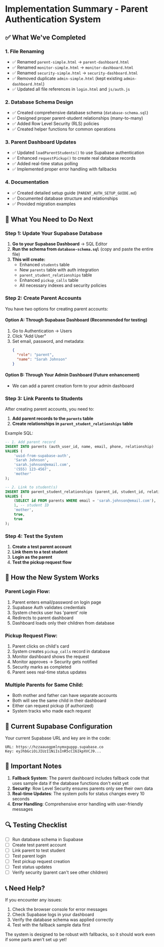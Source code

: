 # Implementation Summary - Parent Authentication System

## ✅ What We've Completed

### 1. File Renaming
- ✅ Renamed `parent-simple.html` → `parent-dashboard.html`
- ✅ Renamed `monitor-simple.html` → `monitor-dashboard.html`
- ✅ Renamed `security-simple.html` → `security-dashboard.html`
- ✅ Removed duplicate `admin-simple.html` (kept existing `admin-dashboard.html`)
- ✅ Updated all file references in `login.html` and `js/auth.js`

### 2. Database Schema Design
- ✅ Created comprehensive database schema (`database-schema.sql`)
- ✅ Designed proper parent-student relationships (many-to-many)
- ✅ Added Row Level Security (RLS) policies
- ✅ Created helper functions for common operations

### 3. Parent Dashboard Updates
- ✅ Updated `loadParentStudents()` to use Supabase authentication
- ✅ Enhanced `requestPickup()` to create real database records
- ✅ Added real-time status polling
- ✅ Implemented proper error handling with fallbacks

### 4. Documentation
- ✅ Created detailed setup guide (`PARENT_AUTH_SETUP_GUIDE.md`)
- ✅ Documented database structure and relationships
- ✅ Provided migration examples

## 🔄 What You Need to Do Next

### Step 1: Update Your Supabase Database

1. **Go to your Supabase Dashboard** → SQL Editor
2. **Run the schema from `database-schema.sql`** (copy and paste the entire file)
3. **This will create:**
   - Enhanced `students` table
   - New `parents` table with auth integration
   - `parent_student_relationships` table
   - Enhanced `pickup_calls` table
   - All necessary indexes and security policies

### Step 2: Create Parent Accounts

You have two options for creating parent accounts:

#### Option A: Through Supabase Dashboard (Recommended for testing)
1. Go to Authentication → Users
2. Click "Add User"
3. Set email, password, and metadata:
   ```json
   {
     "role": "parent",
     "name": "Sarah Johnson"
   }
   ```

#### Option B: Through Your Admin Dashboard (Future enhancement)
- We can add a parent creation form to your admin dashboard

### Step 3: Link Parents to Students

After creating parent accounts, you need to:

1. **Add parent records to the `parents` table**
2. **Create relationships in `parent_student_relationships` table**

Example SQL:
```sql
-- 1. Add parent record
INSERT INTO parents (auth_user_id, name, email, phone, relationship)
VALUES (
    'uuid-from-supabase-auth', 
    'Sarah Johnson', 
    'sarah.johnson@email.com', 
    '(555) 123-4567', 
    'mother'
);

-- 2. Link to student(s)
INSERT INTO parent_student_relationships (parent_id, student_id, relationship_type, is_primary_contact, can_pickup)
VALUES (
    (SELECT id FROM parents WHERE email = 'sarah.johnson@email.com'),
    1, -- student ID
    'mother',
    true,
    true
);
```

### Step 4: Test the System

1. **Create a test parent account**
2. **Link them to a test student**
3. **Login as the parent**
4. **Test the pickup request flow**

## 🎯 How the New System Works

### Parent Login Flow:
1. Parent enters email/password on login page
2. Supabase Auth validates credentials
3. System checks user has 'parent' role
4. Redirects to parent dashboard
5. Dashboard loads only their children from database

### Pickup Request Flow:
1. Parent clicks on child's card
2. System creates `pickup_calls` record in database
3. Monitor dashboard shows the request
4. Monitor approves → Security gets notified
5. Security marks as completed
6. Parent sees real-time status updates

### Multiple Parents for Same Child:
- Both mother and father can have separate accounts
- Both will see the same child in their dashboard
- Either can request pickup (if authorized)
- System tracks who made each request

## 🔧 Current Supabase Configuration

Your current Supabase URL and key are in the code:
```
URL: https://hzzaauogpmlnymxguppp.supabase.co
Key: eyJhbGciOiJIUzI1NiIsInR5cCI6IkpXVCJ9...
```

## 🚨 Important Notes

1. **Fallback System**: The parent dashboard includes fallback code that uses sample data if the database functions don't exist yet
2. **Security**: Row Level Security ensures parents only see their own data
3. **Real-time Updates**: The system polls for status changes every 10 seconds
4. **Error Handling**: Comprehensive error handling with user-friendly messages

## 🔍 Testing Checklist

- [ ] Run database schema in Supabase
- [ ] Create test parent account
- [ ] Link parent to test student
- [ ] Test parent login
- [ ] Test pickup request creation
- [ ] Test status updates
- [ ] Verify security (parent can't see other children)

## 📞 Need Help?

If you encounter any issues:
1. Check the browser console for error messages
2. Check Supabase logs in your dashboard
3. Verify the database schema was applied correctly
4. Test with the fallback sample data first

The system is designed to be robust with fallbacks, so it should work even if some parts aren't set up yet! 